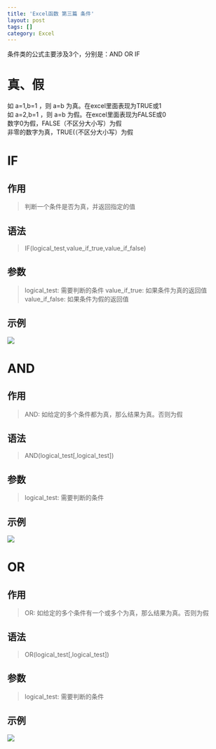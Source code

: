 ```yaml
---
title: 'Excel函数 第三篇 条件'
layout: post
tags: []
category: Excel
---
```

条件类的公式主要涉及3个，分别是：AND OR IF

# 真、假
如 a=1,b=1 ，则 a=b 为真。在excel里面表现为TRUE或1  
如 a=2,b=1 ，则 a=b 为假。在excel里面表现为FALSE或0  
数字0为假，FALSE（不区分大小写）为假  
非零的数字为真，TRUE(（不区分大小写）为假  

# IF

## 作用
> 判断一个条件是否为真，并返回指定的值

## 语法
> IF(logical_test,value_if_true,value_if_false)

## 参数
> logical_test: 需要判断的条件
> value_if_true: 如果条件为真的返回值
> value_if_false: 如果条件为假的返回值

## 示例

![](http://ww1.sinaimg.cn/mw690/006r5hvWgy1ft3nwtdotlj30la05vgm2.jpg)

# AND

## 作用
> AND: 如给定的多个条件都为真，那么结果为真。否则为假

## 语法
> AND(logical_test[,logical_test])

## 参数
> logical_test: 需要判断的条件

## 示例

![](http://ww1.sinaimg.cn/mw690/006r5hvWgy1ft3oa59s6jj30to04maae.jpg)

# OR

## 作用
> OR: 如给定的多个条件有一个或多个为真，那么结果为真。否则为假

## 语法
> OR(logical_test[,logical_test])

## 参数
> logical_test: 需要判断的条件

## 示例

![](http://ww1.sinaimg.cn/mw690/006r5hvWgy1ft3o7793svj30ts04cdg6.jpg)
